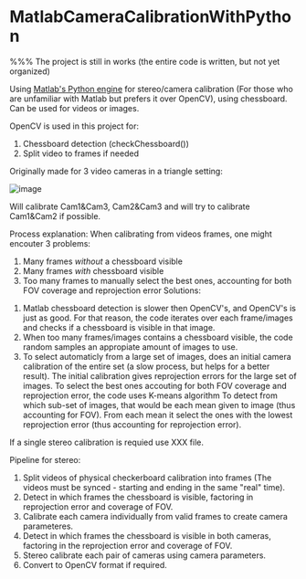 # MatlabCameraCalibrationWithPython
%%% The project is still in works (the entire code is written, but not yet organized) 

Using [Matlab's Python engine]([url](https://www.mathworks.com/help/matlab/matlab-engine-for-python.html)) for stereo/camera calibration (For those who are unfamiliar with Matlab but prefers it over OpenCV), using chessboard.
Can be used for videos or images.

OpenCV is used in this project for:
1. Chessboard detection (checkChessboard())
2. Split video to frames if needed

Originally made for 3 video cameras in a triangle setting: 

![image](https://github.com/user-attachments/assets/a878b724-a359-406f-bc97-7636730acdd4)

Will calibrate Cam1&Cam3, Cam2&Cam3 and will try to calibrate Cam1&Cam2 if possible.

Process explanation: 
When calibrating from videos frames, one might encouter 3 problems:
  1. Many frames *without* a chessboard visible
  2. Many frames *with* chessboard visible
  3. Too many frames to manually select the best ones, accounting for both FOV coverage and reprojection error
Solutions: 
  1) Matlab chessboard detection is slower then OpenCV's, and OpenCV's is just as good.
     For that reason, the code iterates over each frame/images and checks if a chessboard is visible in that image.
  2) When too many frames/images contains a chessboard visible, the code random samples an appropiate amount of images to use.
  3) To select automaticly from a large set of images, does an initial camera calibration of the entire set (a slow process, but helps for a better result).
     The initial calibration gives reprojection errors for the large set of images.
     To select the best ones accouting for both FOV coverage and reprojection error, the code uses K-means algorithm
     To detect from which sub-set of images, that would be each mean given to image (thus accounting for FOV).
     From each mean it select the ones with the lowest reprojection error (thus accounting for reprojection error).
     


If a single stereo calibration is requied use XXX file.

Pipeline for stereo:
1. Split videos of physical checkerboard calibration  into frames (The videos must be synced - starting and ending in the same "real" time).
2. Detect in which frames the chessboard is visible, factoring in reprojection error and coverage of FOV.
3. Calibrate each camera individually from valid frames to create camera parameteres.
4. Detect in which frames the chessboard is visible in both cameras, factoring in the reprojection error and coverage of FOV.
5. Stereo calibrate each pair of cameras  using camera parameters.
6. Convert to OpenCV format if required.
